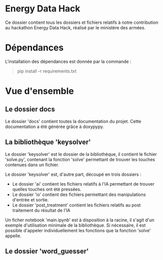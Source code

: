 # Energy Data Hack

Ce dossier contient tous les dossiers et fichiers relatifs à notre contribution
au hackathon Energy Data Hack, réalisé par le ministère des armées.

# Dépendances

L'installation des dépendances est donnée par la commande :
> pip install -r requirements.txt

# Vue d'ensemble

## Le dossier docs

Le dossier 'docs' contient toutes la documentation du projet. Cette
documentation a été générée grâce à doxypypy.

## La bibliothèque 'keysolver'

Le dossier 'keysolver' est le dossier de la bibliothèque, il contient le
fichier 'solve.py', contenant la fonction 'solve' permettant de trouver
les touches contenues dans un fichier.

Le dossier 'keysolver' est, d'autre part, découpé en trois dossiers :
* Le dossier 'ai' contient les fichiers relatifs à l'IA permettant de
trouver quelles touches ont été pressées.
* Le dossier 'io' contient des fichiers permettant des manipulations d'entrée
et sortie.
* Le dossier 'post_treatment' contient les fichiers relatifs au post traitement
du résultat de l'IA

Un ficher notebook 'main.ipynb' est à disposition à la racine, il s'agit d'un
exemple d'utilisation minimale de la bibliothèque. Si nécessaire, il est
possible d'appeler individuellement les fonctions que la fonction 'solve'
appelle.

## Le dossier 'word_guesser'
